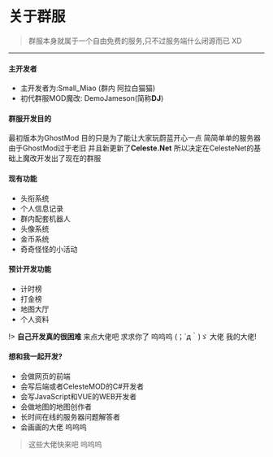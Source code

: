 # 关于群服
>群服本身就属于一个自由免费的服务,只不过服务端什么闭源而已 XD
---
#### 主开发者

- 主开发者为:Small_Miao (群内 阿拉白猫猫)
- 初代群服MOD魔改: DemoJameson(简称**DJ**)

#### 群服开发目的
最初版本为GhostMod 目的只是为了能让大家玩蔚蓝开心一点 简简单单的服务器  
由于GhostMod过于老旧 并且新更新了**Celeste.Net** 所以决定在CelesteNet的基础上魔改开发出了现在的群服
#### 现有功能
- 头衔系统
- 个人信息记录
- 群内配套机器人
- 头像系统
- 金币系统
- 奇奇怪怪的小活动
#### 预计开发功能
- 计时榜
- 打金榜
- 地图大厅
- 个人资料

!> **自己开发真的很困难** 来点大佬吧 求求你了 呜呜呜 (；´д｀)ゞ 大佬 我的大佬!

#### 想和我一起开发?
- 会做网页的前端
- 会写后端或者CelesteMOD的C#开发者
- 会写JavaScript和VUE的WEB开发者
- 会做地图的地图创作者
- 长时间在线的服务器问题解答者
- 会画画的大佬 呜呜呜
>这些大佬快来吧 呜呜呜

